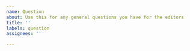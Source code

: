 ```yaml
---
name: Question
about: Use this for any general questions you have for the editors
title: ''
labels: question
assignees: ''

---
```




